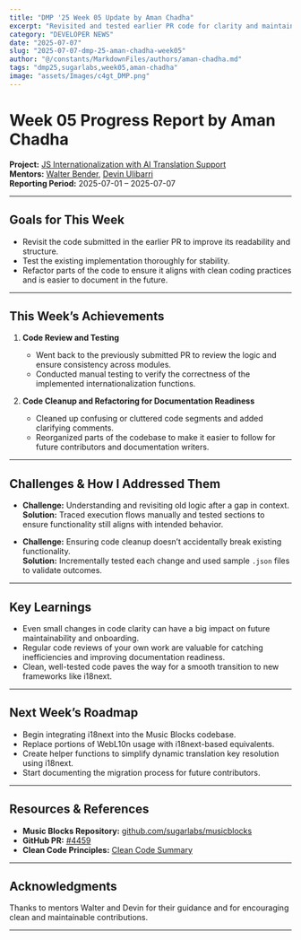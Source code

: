 ```yaml
---
title: "DMP '25 Week 05 Update by Aman Chadha"
excerpt: "Revisited and tested earlier PR code for clarity and maintainability in preparation for future documentation"
category: "DEVELOPER NEWS"
date: "2025-07-07"
slug: "2025-07-07-dmp-25-aman-chadha-week05"
author: "@/constants/MarkdownFiles/authors/aman-chadha.md"
tags: "dmp25,sugarlabs,week05,aman-chadha"
image: "assets/Images/c4gt_DMP.png"
---
```


<!-- markdownlint-disable -->

# Week 05 Progress Report by Aman Chadha

**Project:** [JS Internationalization with AI Translation Support](https://github.com/sugarlabs/musicblocks/pull/4459)  
**Mentors:** [Walter Bender](https://github.com/walterbender), [Devin Ulibarri](https://github.com/devinulibarri)  
**Reporting Period:** 2025-07-01 – 2025-07-07  

---

## Goals for This Week

- Revisit the code submitted in the earlier PR to improve its readability and structure.
- Test the existing implementation thoroughly for stability.
- Refactor parts of the code to ensure it aligns with clean coding practices and is easier to document in the future.

---

## This Week’s Achievements

1. **Code Review and Testing**  
   - Went back to the previously submitted PR to review the logic and ensure consistency across modules.
   - Conducted manual testing to verify the correctness of the implemented internationalization functions.

2. **Code Cleanup and Refactoring for Documentation Readiness**  
   - Cleaned up confusing or cluttered code segments and added clarifying comments.
   - Reorganized parts of the codebase to make it easier to follow for future contributors and documentation writers.

---

## Challenges & How I Addressed Them

- **Challenge:** Understanding and revisiting old logic after a gap in context.  
  **Solution:** Traced execution flows manually and tested sections to ensure functionality still aligns with intended behavior.

- **Challenge:** Ensuring code cleanup doesn’t accidentally break existing functionality.  
  **Solution:** Incrementally tested each change and used sample `.json` files to validate outcomes.

---

## Key Learnings

- Even small changes in code clarity can have a big impact on future maintainability and onboarding.
- Regular code reviews of your own work are valuable for catching inefficiencies and improving documentation readiness.
- Clean, well-tested code paves the way for a smooth transition to new frameworks like i18next.

---

## Next Week’s Roadmap

- Begin integrating i18next into the Music Blocks codebase.
- Replace portions of WebL10n usage with i18next-based equivalents.
- Create helper functions to simplify dynamic translation key resolution using i18next.
- Start documenting the migration process for future contributors.

---

## Resources & References

- **Music Blocks Repository:** [github.com/sugarlabs/musicblocks](https://github.com/sugarlabs/musicblocks)
- **GitHub PR:** [#4459](https://github.com/sugarlabs/musicblocks/pull/4459)
- **Clean Code Principles:** [Clean Code Summary](https://gist.github.com/wojteklu/73c6914cc446146b8b533c0988cf8d29)

---

## Acknowledgments

Thanks to mentors Walter and Devin for their guidance and for encouraging clean and maintainable contributions.

---
